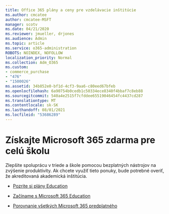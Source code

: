 ```yaml
---
title: Office 365 plány a ceny pre vzdelávacie inštitúcie
ms.author: cmcatee
author: cmcatee-MSFT
manager: scotv
ms.date: 04/21/2020
ms.reviewer: jmueller, drjones
ms.audience: Admin
ms.topic: article
ms.service: o365-administration
ROBOTS: NOINDEX, NOFOLLOW
localization_priority: Normal
ms.collection: Adm_O365
ms.custom:
- commerce_purchase
- "476"
- "1500026"
ms.assetid: 34b852e0-bf1d-4cf3-9aa6-c80eed67bfeb
ms.openlocfilehash: 6a90754b0cedb1c50334ece8340f4bbaf7c8eb88
ms.sourcegitcommit: 540a4e2515f7cfddee65519046454fc4437cd287
ms.translationtype: MT
ms.contentlocale: sk-SK
ms.lasthandoff: 08/01/2021
ms.locfileid: "53686289"
---
```

# <a name="get-microsoft-365-free-for-your-entire-school"></a>Získajte Microsoft 365 zdarma pre celú školu

Zlepšite spoluprácu v triede a škole pomocou bezplatných nástrojov na zvýšenie produktivity. Ak chcete využiť tieto ponuky, bude potrebné overiť, že akreditovaná akademická inštitúcia.
  
- [Pozrite si plány Education](https://products.office.com/academic/compare-office-365-education-plans)

- [Začíname s Microsoft 365 Education](https://support.office.com/article/get-started-with-office-365-education-ab02abe5-a1ee-458c-b749-5b44416ccf14?wt.mc_id=o365_portal_mmaven&ui=en-US&rs=en-US&ad=US)

- [Porovnanie všetkých Microsoft 365 predplatného](https://products.office.com/business/compare-more-office-365-for-business-plans)